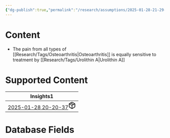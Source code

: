 ```yaml
---
{"dg-publish":true,"permalink":"/research/assumptions/2025-01-28-21-29-23/","updated":"2025-01-28T21:29:23-05:00"}
---
```


# Content
- The pain from all types of [[Research/Tags/Osteoarthritis\|Osteoarthritis]] is equally sensitive to treatment by [[Research/Tags/Urolithin A\|Urolithin A]]
# Supported Content
<div><table class="dataview table-view-table"><thead class="table-view-thead"><tr class="table-view-tr-header"><th class="table-view-th"><span>Insights</span><span class="dataview small-text">1</span></th></tr></thead><tbody class="table-view-tbody"><tr><td><span><a data-tooltip-position="top" aria-label="Research/Takeaways/2025-01-28 20-20-37.md" data-href="Research/Takeaways/2025-01-28 20-20-37.md" href="Research/Takeaways/2025-01-28 20-20-37.md" class="internal-link" target="_blank" rel="noopener nofollow" fileclass-name="Research Links">2025-01-28 20-20-37</a><a class="metadata-menu fileclass-icon"><svg xmlns="http://www.w3.org/2000/svg" width="24" height="24" viewBox="0 0 24 24" fill="none" stroke="currentColor" stroke-width="2" stroke-linecap="round" stroke-linejoin="round" class="svg-icon lucide-package"><path d="m7.5 4.27 9 5.15"></path><path d="M21 8a2 2 0 0 0-1-1.73l-7-4a2 2 0 0 0-2 0l-7 4A2 2 0 0 0 3 8v8a2 2 0 0 0 1 1.73l7 4a2 2 0 0 0 2 0l7-4A2 2 0 0 0 21 16Z"></path><path d="m3.3 7 8.7 5 8.7-5"></path><path d="M12 22V12"></path></svg></a></span></td></tr></tbody></table></div>

# Database Fields